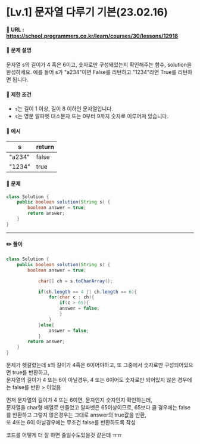 # [Lv.1] 문자열 다루기 기본(23.02.16)

#### 📌 URL : https://school.programmers.co.kr/learn/courses/30/lessons/12918

#### 📌 문제 설명

문자열 s의 길이가 4 혹은 6이고, 숫자로만 구성돼있는지 확인해주는 함수, solution을 완성하세요. 예를 들어 s가 "a234"이면 False를 리턴하고 "1234"라면 True를 리턴하면 됩니다.

#### 📌 제한 조건

- `s`는 길이 1 이상, 길이 8 이하인 문자열입니다.
- `s`는 영문 알파벳 대소문자 또는 0부터 9까지 숫자로 이루어져 있습니다.

#### 📌 예시

| s      | return |
| ------ | ------ |
| "a234" | false  |
| "1234" | true   |

#### 📌 문제

```java
class Solution {
    public boolean solution(String s) {
        boolean answer = true;
        return answer;
    }
}
```

---

#### ✏️ 풀이

```java
class Solution {
    public boolean solution(String s) {
        boolean answer = true;

            char[] ch = s.toCharArray();

            if(ch.length == 4 || ch.length == 6){
                for(char c : ch){
                    if(c > 65){
                    answer = false;
                    }
                }
            }else{
                answer = false;
            }
        return answer;
    }
}
```

문제가 헷갈렸는데 s의 길이가 4혹은 6이어야하고, 또 그중에서 숫자로만 구성되어있으면 true를 반환하고,  
문자열의 길이가 4 또는 6이 아닐경우, 4 또는 6이어도 숫자로만 되어있지 않은 경우에는 false를 반환 > 이었음

먼저 문자열의 길이가 4 또는 6이면, 문자인지 숫자인지 확인하는데,  
문자열을 char형 배열로 만들었고 알파벳은 65이상이므로, 65보다 클 경우에는 false를 반환하고 그렇지 않은경우는 그대로 answer의 true값을 반환,  
또 4또는 6이 아닐경우에는 무조건 false를 반환하도록 작성

코드를 어떻게 더 잘 하면 줄일수도있을것 같은데 ㅠㅠ
